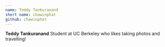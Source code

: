 ```yaml
---
name: Teddy Tankuranand
short name: chawinphat
github: chawinphat
---
```


**Teddy Tankuranand** Student at UC Berkeley who likes taking photos and travelling!